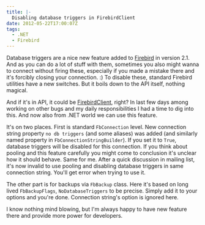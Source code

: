 ```yaml
---
title: |-
  Disabling database triggers in FirebirdClient
date: 2012-05-22T17:00:07Z
tags:
  - .NET
  - Firebird
---
```

Database triggers are a nice new feature added to [Firebird][1] in version 2.1. And as you can do a lot of stuff with them, sometimes you also might wanna to connect without firing these, especially if you made a mistake there and it's forcibly closing your connection. :) To disable these, standard Firebird utilities have a new switches. But it boils down to the API itself, nothing magical.

And if it's in API, it could be [FirebirdClient][2], right? In last few days among working on other bugs and my daily responsibilities I had a time to dig into this. And now also from .NET world we can use this feature.

It's on two places. First is standard `FbConnection` level. New connection string property `no db triggers` (and some aliases) was added (and similarly named property in `FbConnectionStringBuilder`). If you set it to `True`, database triggers will be disabled for this connection. If you think about pooling and this feature carefully you might come to conclusion it's unclear how it should behave. Same for me. After a quick discussion in mailing list, it's now invalid to use pooling and disabling database triggers in same connection string. You'll get error when trying to use it.

The other part is for backups via `FbBackup` class. Here it's based on long lived `FbBackupFlags`, `NoDatabaseTriggers` to be precise. Simply add it to your options and you're done. Connection string's option is ignored here.

I know nothing mind blowing, but I'm always happy to have new feature there and provide more power for developers.

[1]: http://www.firebirdsql.org
[2]: http://www.firebirdsql.org/en/net-provider/